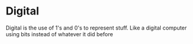 # Digital
Digital is the use of 1's and 0's to represent stuff. Like a digital computer using bits instead of whatever it did before
